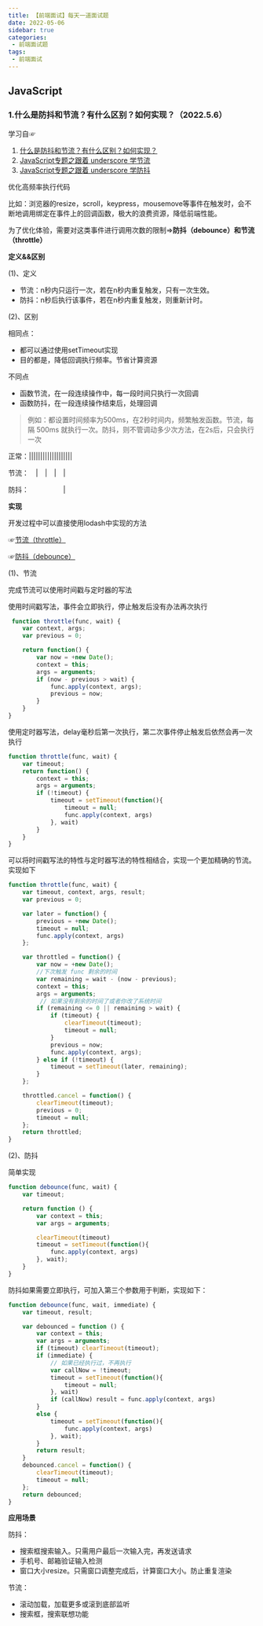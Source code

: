 ```yaml
---
title: 【前端面试】每天一道面试题
date: 2022-05-06
sidebar: true
categories:
 - 前端面试题
tags:
 - 前端面试
---
```


## JavaScript

### 1.什么是防抖和节流？有什么区别？如何实现？（2022.5.6）

学习自☞
1. [什么是防抖和节流？有什么区别？如何实现？](https://vue3js.cn/interview/JavaScript/debounce_throttle.html)
2. [JavaScript专题之跟着 underscore 学节流](https://github.com/mqyqingfeng/Blog/issues/26)
3. [JavaScript专题之跟着 underscore 学防抖](https://github.com/mqyqingfeng/Blog/issues/22)

优化高频率执行代码

比如：浏览器的resize，scroll，keypress，mousemove等事件在触发时，会不断地调用绑定在事件上的回调函数，极大的浪费资源，降低前端性能。

为了优化体验，需要对这类事件进行调用次数的限制=>**防抖（debounce）和节流（throttle）**

**定义&&区别**

(1)、定义

- 节流：n秒内只运行一次，若在n秒内重复触发，只有一次生效。
- 防抖：n秒后执行该事件，若在n秒内重复触发，则重新计时。

(2)、区别

相同点：

- 都可以通过使用setTimeout实现
- 目的都是，降低回调执行频率。节省计算资源

不同点

- 函数节流，在一段连续操作中，每一段时间只执行一次回调
- 函数防抖，在一段连续操作结束后，处理回调

>例如：都设置时间频率为500ms，在2秒时间内，频繁触发函数。节流，每隔 500ms 就执行一次。防抖，则不管调动多少次方法，在2s后，只会执行一次

正常：|||||||||||||||||||

节流：&emsp;|&emsp;|&emsp;|&emsp;|

防抖：&emsp;&emsp;&emsp;&emsp;&emsp;|

**实现**

开发过程中可以直接使用lodash中实现的方法

☞[节流（throttle）](https://www.lodashjs.com/docs/lodash.throttle#_throttlefunc-wait0-options)

☞[防抖（debounce）](https://www.lodashjs.com/docs/lodash.debounce#_debouncefunc-wait0-options)

(1)、节流

完成节流可以使用时间戳与定时器的写法

使用时间戳写法，事件会立即执行，停止触发后没有办法再次执行

```js
 function throttle(func, wait) {
    var context, args;
    var previous = 0;

    return function() {
        var now = +new Date();
        context = this;
        args = arguments;
        if (now - previous > wait) {
            func.apply(context, args);
            previous = now;
        }
    }
}
```

使用定时器写法，delay毫秒后第一次执行，第二次事件停止触发后依然会再一次执行

```js
function throttle(func, wait) {
    var timeout;
    return function() {
        context = this;
        args = arguments;
        if (!timeout) {
            timeout = setTimeout(function(){
                timeout = null;
                func.apply(context, args)
            }, wait)
        }
    }
}
```

可以将时间戳写法的特性与定时器写法的特性相结合，实现一个更加精确的节流。实现如下

```js
function throttle(func, wait) {
    var timeout, context, args, result;
    var previous = 0;

    var later = function() {
        previous = +new Date();
        timeout = null;
        func.apply(context, args)
    };

    var throttled = function() {
        var now = +new Date();
        //下次触发 func 剩余的时间
        var remaining = wait - (now - previous);
        context = this;
        args = arguments;
         // 如果没有剩余的时间了或者你改了系统时间
        if (remaining <= 0 || remaining > wait) {
            if (timeout) {
                clearTimeout(timeout);
                timeout = null;
            }
            previous = now;
            func.apply(context, args);
        } else if (!timeout) {
            timeout = setTimeout(later, remaining);
        }
    };

    throttled.cancel = function() {
        clearTimeout(timeout);
        previous = 0;
        timeout = null;
    };
    return throttled;
}
```

(2)、防抖

简单实现

```js
function debounce(func, wait) {
    var timeout;

    return function () {
        var context = this;
        var args = arguments;

        clearTimeout(timeout)
        timeout = setTimeout(function(){
            func.apply(context, args)
        }, wait);
    }
}

```

防抖如果需要立即执行，可加入第三个参数用于判断，实现如下：

```js
function debounce(func, wait, immediate) {
    var timeout, result;

    var debounced = function () {
        var context = this;
        var args = arguments;
        if (timeout) clearTimeout(timeout);
        if (immediate) {
            // 如果已经执行过，不再执行
            var callNow = !timeout;
            timeout = setTimeout(function(){
                timeout = null;
            }, wait)
            if (callNow) result = func.apply(context, args)
        }
        else {
            timeout = setTimeout(function(){
                func.apply(context, args)
            }, wait);
        }
        return result;
    }
    debounced.cancel = function() {
        clearTimeout(timeout);
        timeout = null;
    };
    return debounced;
}

```

**应用场景**

防抖：

- 搜索框搜索输入。只需用户最后一次输入完，再发送请求
- 手机号、邮箱验证输入检测
- 窗口大小resize。只需窗口调整完成后，计算窗口大小。防止重复渲染

节流：

- 滚动加载，加载更多或滚到底部监听
- 搜索框，搜索联想功能